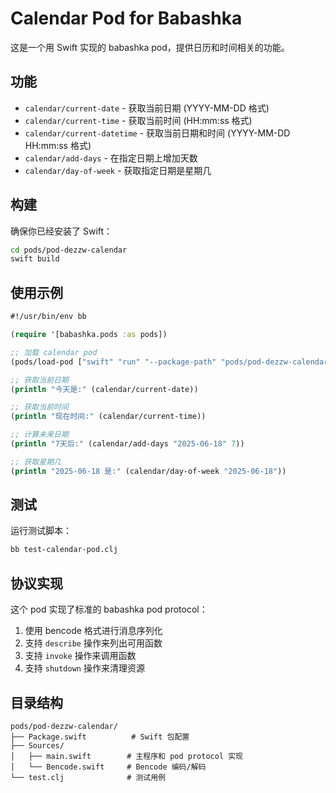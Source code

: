 # Calendar Pod for Babashka

这是一个用 Swift 实现的 babashka pod，提供日历和时间相关的功能。

## 功能

- `calendar/current-date` - 获取当前日期 (YYYY-MM-DD 格式)
- `calendar/current-time` - 获取当前时间 (HH:mm:ss 格式)  
- `calendar/current-datetime` - 获取当前日期和时间 (YYYY-MM-DD HH:mm:ss 格式)
- `calendar/add-days` - 在指定日期上增加天数
- `calendar/day-of-week` - 获取指定日期是星期几

## 构建

确保你已经安装了 Swift：

```bash
cd pods/pod-dezzw-calendar
swift build
```

## 使用示例

```clojure
#!/usr/bin/env bb

(require '[babashka.pods :as pods])

;; 加载 calendar pod
(pods/load-pod ["swift" "run" "--package-path" "pods/pod-dezzw-calendar"])

;; 获取当前日期
(println "今天是:" (calendar/current-date))

;; 获取当前时间
(println "现在时间:" (calendar/current-time))

;; 计算未来日期
(println "7天后:" (calendar/add-days "2025-06-18" 7))

;; 获取星期几
(println "2025-06-18 是:" (calendar/day-of-week "2025-06-18"))
```

## 测试

运行测试脚本：

```bash
bb test-calendar-pod.clj
```

## 协议实现

这个 pod 实现了标准的 babashka pod protocol：

1. 使用 bencode 格式进行消息序列化
2. 支持 `describe` 操作来列出可用函数
3. 支持 `invoke` 操作来调用函数
4. 支持 `shutdown` 操作来清理资源

## 目录结构

```
pods/pod-dezzw-calendar/
├── Package.swift          # Swift 包配置
├── Sources/
│   ├── main.swift        # 主程序和 pod protocol 实现
│   └── Bencode.swift     # Bencode 编码/解码
└── test.clj              # 测试用例
```
